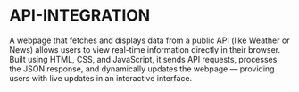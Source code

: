 # API-INTEGRATION
A webpage that fetches and displays data from a public API (like Weather or News) allows users to view real-time information directly in their browser. Built using HTML, CSS, and JavaScript, it sends API requests, processes the JSON response, and dynamically updates the webpage — providing users with live updates in an interactive interface.
